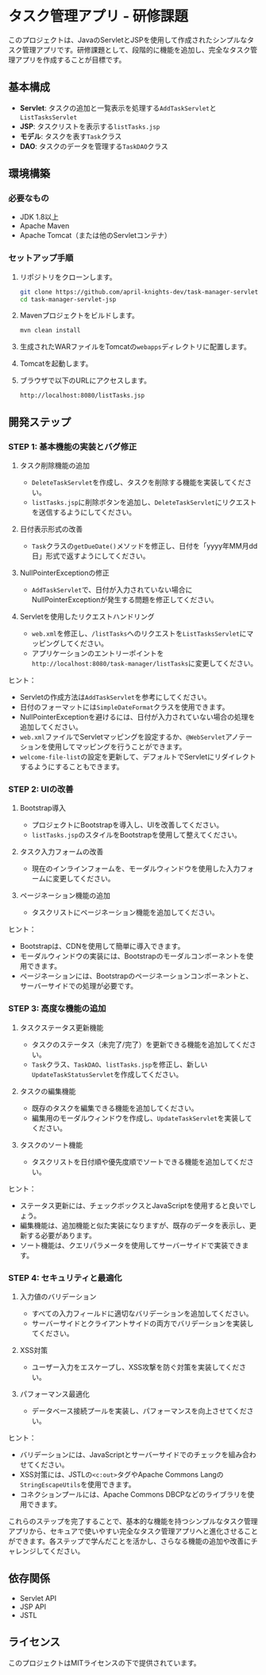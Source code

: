 # タスク管理アプリ - 研修課題

このプロジェクトは、JavaのServletとJSPを使用して作成されたシンプルなタスク管理アプリです。研修課題として、段階的に機能を追加し、完全なタスク管理アプリを作成することが目標です。

## 基本構成

- **Servlet**: タスクの追加と一覧表示を処理する`AddTaskServlet`と`ListTasksServlet`
- **JSP**: タスクリストを表示する`listTasks.jsp`
- **モデル**: タスクを表す`Task`クラス
- **DAO**: タスクのデータを管理する`TaskDAO`クラス

## 環境構築

### 必要なもの

- JDK 1.8以上
- Apache Maven
- Apache Tomcat（または他のServletコンテナ）

### セットアップ手順

1. リポジトリをクローンします。

   ```bash
   git clone https://github.com/april-knights-dev/task-manager-servlet-jsp.git
   cd task-manager-servlet-jsp
   ```

2. Mavenプロジェクトをビルドします。

   ```bash
   mvn clean install
   ```

3. 生成されたWARファイルをTomcatの`webapps`ディレクトリに配置します。

4. Tomcatを起動します。

5. ブラウザで以下のURLにアクセスします。

   ```
   http://localhost:8080/listTasks.jsp
   ```

## 開発ステップ

### STEP 1: 基本機能の実装とバグ修正

1. タスク削除機能の追加
   - `DeleteTaskServlet`を作成し、タスクを削除する機能を実装してください。
   - `listTasks.jsp`に削除ボタンを追加し、`DeleteTaskServlet`にリクエストを送信するようにしてください。

2. 日付表示形式の改善
   - `Task`クラスの`getDueDate()`メソッドを修正し、日付を「yyyy年MM月dd日」形式で返すようにしてください。

3. NullPointerExceptionの修正
   - `AddTaskServlet`で、日付が入力されていない場合にNullPointerExceptionが発生する問題を修正してください。

4. Servletを使用したリクエストハンドリング
   - `web.xml`を修正し、`/listTasks`へのリクエストを`ListTasksServlet`にマッピングしてください。
   - アプリケーションのエントリーポイントを`http://localhost:8080/task-manager/listTasks`に変更してください。

ヒント：

- Servletの作成方法は`AddTaskServlet`を参考にしてください。
- 日付のフォーマットには`SimpleDateFormat`クラスを使用できます。
- NullPointerExceptionを避けるには、日付が入力されていない場合の処理を追加してください。
- `web.xml`ファイルでServletマッピングを設定するか、`@WebServlet`アノテーションを使用してマッピングを行うことができます。
- `welcome-file-list`の設定を更新して、デフォルトでServletにリダイレクトするようにすることもできます。

### STEP 2: UIの改善

1. Bootstrap導入
   - プロジェクトにBootstrapを導入し、UIを改善してください。
   - `listTasks.jsp`のスタイルをBootstrapを使用して整えてください。

2. タスク入力フォームの改善
   - 現在のインラインフォームを、モーダルウィンドウを使用した入力フォームに変更してください。

3. ページネーション機能の追加
   - タスクリストにページネーション機能を追加してください。

ヒント：

- Bootstrapは、CDNを使用して簡単に導入できます。
- モーダルウィンドウの実装には、Bootstrapのモーダルコンポーネントを使用できます。
- ページネーションには、Bootstrapのページネーションコンポーネントと、サーバーサイドでの処理が必要です。

### STEP 3: 高度な機能の追加

1. タスクステータス更新機能
   - タスクのステータス（未完了/完了）を更新できる機能を追加してください。
   - `Task`クラス、`TaskDAO`、`listTasks.jsp`を修正し、新しい`UpdateTaskStatusServlet`を作成してください。

2. タスクの編集機能
   - 既存のタスクを編集できる機能を追加してください。
   - 編集用のモーダルウィンドウを作成し、`UpdateTaskServlet`を実装してください。

3. タスクのソート機能
   - タスクリストを日付順や優先度順でソートできる機能を追加してください。

ヒント：

- ステータス更新には、チェックボックスとJavaScriptを使用すると良いでしょう。
- 編集機能は、追加機能と似た実装になりますが、既存のデータを表示し、更新する必要があります。
- ソート機能は、クエリパラメータを使用してサーバーサイドで実装できます。

### STEP 4: セキュリティと最適化

1. 入力値のバリデーション
   - すべての入力フィールドに適切なバリデーションを追加してください。
   - サーバーサイドとクライアントサイドの両方でバリデーションを実装してください。

2. XSS対策
   - ユーザー入力をエスケープし、XSS攻撃を防ぐ対策を実装してください。

3. パフォーマンス最適化
   - データベース接続プールを実装し、パフォーマンスを向上させてください。

ヒント：

- バリデーションには、JavaScriptとサーバーサイドでのチェックを組み合わせてください。
- XSS対策には、JSTLの`<c:out>`タグやApache Commons Langの`StringEscapeUtils`を使用できます。
- コネクションプールには、Apache Commons DBCPなどのライブラリを使用できます。

これらのステップを完了することで、基本的な機能を持つシンプルなタスク管理アプリから、セキュアで使いやすい完全なタスク管理アプリへと進化させることができます。各ステップで学んだことを活かし、さらなる機能の追加や改善にチャレンジしてください。

## 依存関係

- Servlet API
- JSP API
- JSTL

## ライセンス

このプロジェクトはMITライセンスの下で提供されています。
